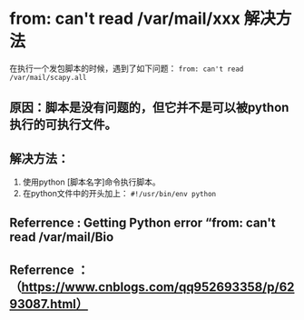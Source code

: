 # from: can't read /var/mail/xxx 解决方法 

在执行一个发包脚本的时候，遇到了如下问题：
`from: can't read /var/mail/scapy.all`
## 原因：脚本是没有问题的，但它并不是可以被python执行的可执行文件。
## 解决方法：
1. 使用python [脚本名字]命令执行脚本。
2. 在python文件中的开头加上：
`#!/usr/bin/env python`

## Referrence : Getting Python error “from: can't read /var/mail/Bio
## Referrence ： （https://www.cnblogs.com/qq952693358/p/6293087.html）
